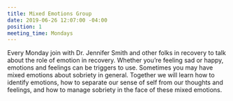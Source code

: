 ```yaml
---
title: Mixed Emotions Group
date: 2019-06-26 12:07:00 -04:00
position: 1
meeting_time: Mondays
---
```


Every Monday join with Dr. Jennifer Smith and other folks in recovery to talk about the role of emotion in recovery. Whether you’re feeling sad or happy, emotions and feelings can be triggers to use. Sometimes you may have mixed emotions about sobriety in general. Together we will learn how to identify emotions, how to separate our sense of self from our thoughts and feelings, and how to manage sobriety in the face of these mixed emotions.
